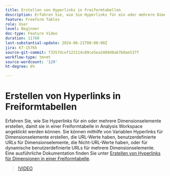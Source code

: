 ```yaml
---
title: Erstellen von Hyperlinks in Freiformtabellen
description: Erfahren Sie, wie Sie Hyperlinks für ein oder mehrere Dimensionselemente erstellen, damit sie in einer Freiformtabelle in Analysis Workspace angeklickt werden können. Sie können mithilfe von Variablen Hyperlinks für Dimensionselemente erstellen, die URL-Werte haben, benutzerdefinierte URLs für Dimensionselemente, die Nicht-URL-Werte haben, oder für dynamische benutzerdefinierte URLs für mehrere Dimensionselemente.
feature: Freeform Tables
role: User
level: Beginner
doc-type: Feature Video
duration: 11760
last-substantial-update: 2024-06-21T00:00:00Z
jira: KT-15765
source-git-commit: f3357dcef123114c89ce5ea2409d8a67b0ae537f
workflow-type: tm+mt
source-wordcount: '129'
ht-degree: 0%

---
```



# Erstellen von Hyperlinks in Freiformtabellen

Erfahren Sie, wie Sie Hyperlinks für ein oder mehrere Dimensionselemente erstellen, damit sie in einer Freiformtabelle in Analysis Workspace angeklickt werden können. Sie können mithilfe von Variablen Hyperlinks für Dimensionselemente erstellen, die URL-Werte haben, benutzerdefinierte URLs für Dimensionselemente, die Nicht-URL-Werte haben, oder für dynamische benutzerdefinierte URLs für mehrere Dimensionselemente. Eine ausführliche Dokumentation finden Sie unter [Erstellen von Hyperlinks für Dimensionen in einer Freiformtabelle](https://experienceleague.adobe.com/en/docs/analytics/analyze/analysis-workspace/visualizations/freeform-table/freeform-table-hyperlinks).

>[!VIDEO](https://video.tv.adobe.com/v/3430411/?learn=on)
